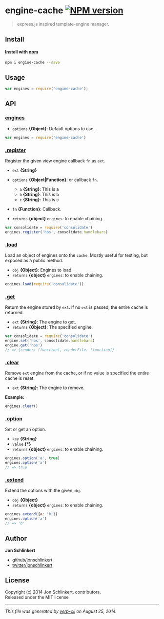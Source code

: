# engine-cache [![NPM version](https://badge.fury.io/js/engine-cache.png)](http://badge.fury.io/js/engine-cache)

> express.js inspired template-engine manager.

## Install
#### Install with [npm](npmjs.org)

```bash
npm i engine-cache --save
```

## Usage

```js
var engines = require('engine-cache');
```

## API
### [engines](index.js#L17)

* `options` **{Object}**: Default options to use.    

```js
var engines = require('engine-cache')
```

### [.register](index.js#L87)

Register the given view engine callback `fn` as `ext`.

* `ext` **{String}**    
* `options` **{Object|Function}**: or callback `fn`.  
    - `a` **{String}**: This is a
    - `b` **{String}**: This is b
    - `c` **{String}**: This is c
      
* `fn` **{Function}**: Callback.    
* `returns` **{object}** `engines`: to enable chaining.  

```js
var consolidate = require('consolidate')
engines.register('hbs', consolidate.handlebars)
```

### [.load](index.js#L143)

Load an object of engines onto the `cache`. Mostly useful for testing, but exposed as a public method.

* `obj` **{Object}**: Engines to load.    
* `returns` **{object}** `engines`: to enable chaining.  

```js
engines.load(require('consolidate'))
```

### [.get](index.js#L172)

Return the engine stored by `ext`. If no `ext` is passed, the entire cache is returned.

* `ext` **{String}**: The engine to get.    
* `returns` **{Object}**: The specified engine.  

```js
var consolidate = require('consolidate')
engine.set('hbs', consolidate.handlebars)
engine.get('hbs')
// => {render: [function], renderFile: [function]}
```

### [.clear](index.js#L204)

Remove `ext` engine from the cache, or if no value is specified the entire cache is reset.

* `ext` **{String}**: The engine to remove.    

**Example:**

```js
engines.clear()
```

### [.option](index.js#L231)

Set or get an option.

* `key` **{String}**    
* `value` **{*}**    
* `returns` **{object}** `engines`: to enable chaining.  

```js
engines.option('a', true)
engines.option('a')
// => true
```

### [.extend](index.js#L262)

Extend the options with the given `obj`.

* `obj` **{Object}**    
* `returns` **{object}** `engines`: to enable chaining.  

```js
engines.extend({a: 'b'})
engines.option('a')
// => 'b'
```

## Author

**Jon Schlinkert**
 
+ [github/jonschlinkert](https://github.com/jonschlinkert)
+ [twitter/jonschlinkert](http://twitter.com/jonschlinkert) 

## License
Copyright (c) 2014 Jon Schlinkert, contributors.  
Released under the MIT license

***

_This file was generated by [verb-cli](https://github.com/assemble/verb-cli) on August 25, 2014._